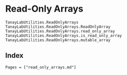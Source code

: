 # Read-Only Arrays

```@docs
TanayLabUtilities.ReadOnlyArrays
TanayLabUtilities.ReadOnlyArrays.ReadOnlyArray
TanayLabUtilities.ReadOnlyArrays.read_only_array
TanayLabUtilities.ReadOnlyArrays.is_read_only_array
TanayLabUtilities.ReadOnlyArrays.mutable_array
```

## Index

```@index
Pages = ["read_only_arrays.md"]
```
